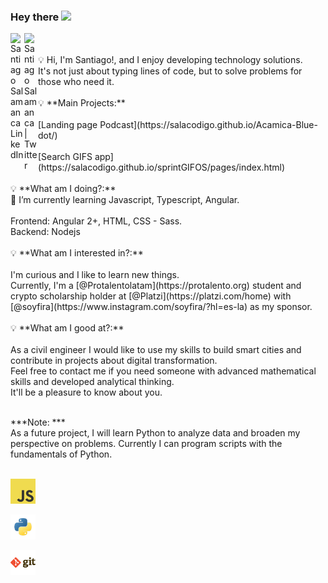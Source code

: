 ### Hey there <img src="https://media.giphy.com/media/hvRJCLFzcasrR4ia7z/giphy.gif" width="25px">
<a href="https://www.linkedin.com/in/santiagosalamancadev">
  <img align="left" alt="Santiago Salamanca LinkedIn" width="22px" src="https://raw.githubusercontent.com/peterthehan/peterthehan/master/assets/linkedin.svg" />
</a>
<a href="https://twitter.com/salacodigo">
  <img align="left" alt="Santiago Salamanca | Twitter" width="22px" src="https://raw.githubusercontent.com/peterthehan/peterthehan/master/assets/twitter.svg" />
</a>
<br/><br/>
💡 Hi, I'm Santiago!, and I enjoy developing technology solutions.
<br/>
It's not just about typing lines of code, but to solve problems for those who need it.
<br/><br/>
💡
**Main Projects:**<br/><br/>
[Landing page Podcast](https://salacodigo.github.io/Acamica-Blue-dot/)
<br/><br/>
[Search GIFS app](https://salacodigo.github.io/sprintGIFOS/pages/index.html)
<br/><br/>
💡 
**What am I doing?:**
<br/>
🌱 I’m currently learning Javascript, Typescript, Angular. <br/>
<br/>
Frontend:
Angular 2+, HTML, CSS - Sass.
<br/>
Backend:
Nodejs
<br/><br/>
💡
**What am I interested in?:**
<br/><br/>
I'm curious and I like to learn new things.
<br/>
Currently, I'm a [@Protalentolatam](https://protalento.org) student and crypto scholarship holder at [@Platzi](https://platzi.com/home) with [@soyfira](https://www.instagram.com/soyfira/?hl=es-la) as my sponsor.
<br/><br/>
💡
**What am I good at?:**
<br/><br/>
As a civil engineer I would like to use my skills to build smart cities and contribute in projects about digital transformation.
<br/>
Feel free to contact me if you need someone with advanced mathematical skills and developed analytical thinking.
<br/>
It'll be a pleasure to know about you.
<br/><br/>

***Note: ***
<br/>
As a future project, I will learn Python to analyze data and broaden my perspective on problems. Currently I can program scripts with the fundamentals of Python.
<br/><br/>


<code><img height="40" src="https://raw.githubusercontent.com/github/explore/80688e429a7d4ef2fca1e82350fe8e3517d3494d/topics/javascript/javascript.png"></code>

<code><img height="40" src="https://raw.githubusercontent.com/github/explore/80688e429a7d4ef2fca1e82350fe8e3517d3494d/topics/python/python.png"></code>

<code><img height="40" src="https://raw.githubusercontent.com/github/explore/80688e429a7d4ef2fca1e82350fe8e3517d3494d/topics/git/git.png"></code>
